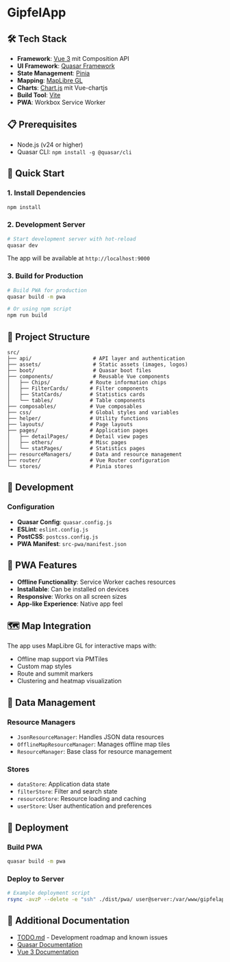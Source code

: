 # GipfelApp

## 🛠 Tech Stack

- **Framework**: [Vue 3](https://vuejs.org/) mit Composition API
- **UI Framework**: [Quasar Framework](https://quasar.dev/)
- **State Management**: [Pinia](https://pinia.vuejs.org/)
- **Mapping**: [MapLibre GL](https://maplibre.org/)
- **Charts**: [Chart.js](https://www.chartjs.org/) mit Vue-chartjs
- **Build Tool**: [Vite](https://vitejs.dev/)
- **PWA**: Workbox Service Worker

## 📋 Prerequisites

- Node.js (v24 or higher)
- Quasar CLI: `npm install -g @quasar/cli`

## 🚀 Quick Start

### 1. Install Dependencies

```bash
npm install
```

### 2. Development Server

```bash
# Start development server with hot-reload
quasar dev
```

The app will be available at `http://localhost:9000`

### 3. Build for Production

```bash
# Build PWA for production
quasar build -m pwa

# Or using npm script
npm run build
```

## 📁 Project Structure

```
src/
├── api/                    # API layer and authentication
├── assets/                 # Static assets (images, logos)
├── boot/                   # Quasar boot files
├── components/             # Reusable Vue components
│   ├── Chips/             # Route information chips
│   ├── FilterCards/       # Filter components
│   ├── StatCards/         # Statistics cards
│   └── tables/            # Table components
├── composables/           # Vue composables
├── css/                   # Global styles and variables
├── helper/                # Utility functions
├── layouts/               # Page layouts
├── pages/                 # Application pages
│   ├── detailPages/       # Detail view pages
│   ├── others/            # Misc pages
│   └── statPages/         # Statistics pages
├── resourceManagers/      # Data and resource management
├── router/                # Vue Router configuration
└── stores/                # Pinia stores
```

## 🔧 Development

### Configuration

- **Quasar Config**: `quasar.config.js`
- **ESLint**: `eslint.config.js`
- **PostCSS**: `postcss.config.js`
- **PWA Manifest**: `src-pwa/manifest.json`

## 📱 PWA Features

- **Offline Functionality**: Service Worker caches resources
- **Installable**: Can be installed on devices
- **Responsive**: Works on all screen sizes
- **App-like Experience**: Native app feel

## 🗺 Map Integration

The app uses MapLibre GL for interactive maps with:

- Offline map support via PMTiles
- Custom map styles
- Route and summit markers
- Clustering and heatmap visualization

## 💾 Data Management

### Resource Managers

- `JsonResourceManager`: Handles JSON data resources
- `OfflineMapResourceManager`: Manages offline map tiles
- `ResourceManager`: Base class for resource management

### Stores

- `dataStore`: Application data state
- `filterStore`: Filter and search state
- `resourceStore`: Resource loading and caching
- `userStore`: User authentication and preferences

## 🚀 Deployment

### Build PWA

```bash
quasar build -m pwa
```

### Deploy to Server

```bash
# Example deployment script
rsync -avzP --delete -e "ssh" ./dist/pwa/ user@server:/var/www/gipfelapp/pwa/
```

## 📄 Additional Documentation

- [TODO.md](./TODO.md) - Development roadmap and known issues
- [Quasar Documentation](https://v2.quasar.dev/)
- [Vue 3 Documentation](https://vuejs.org/)
